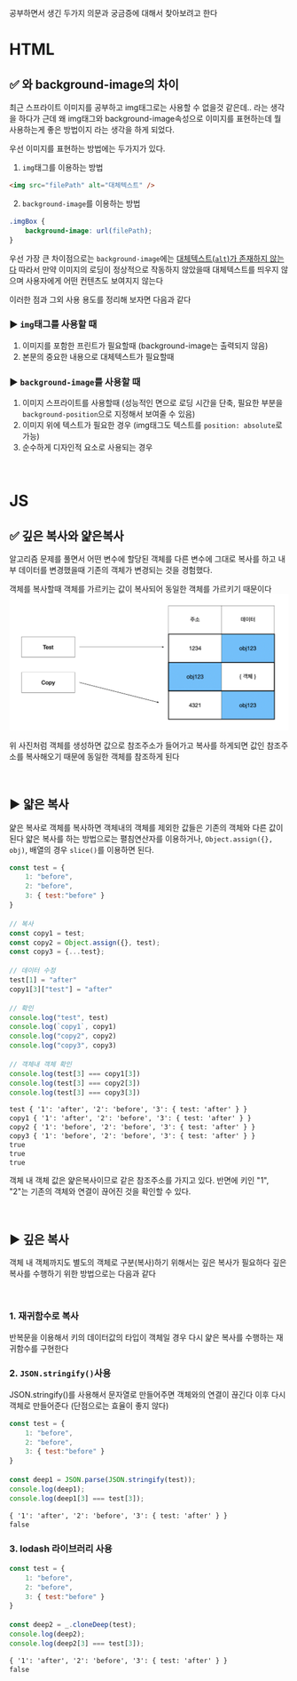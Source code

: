 공부하면서 생긴 두가지 의문과 궁금증에 대해서 찾아보려고 한다

# HTML

## ✅ <img>와 background-image의 차이

최근 스프라이트 이미지를 공부하고 img태그로는 사용할 수 없을것 같은데.. 라는 생각을 하다가 근데 왜 img태그와 background-image속성으로 이미지를 표현하는데 뭘 사용하는게 좋은 방법이지 라는 생각을 하게 되었다.

우선 이미지를 표현하는 방법에는 두가지가 있다.

1. `img`태그를 이용하는 방법
```html
<img src="filePath" alt="대체텍스트" />
```

2. `background-image`를 이용하는 방법
```css
.imgBox {
    background-image: url(filePath);
}
```

우선 가장 큰 차이점으로는 `background-image`에는 <u>대체텍스트(`alt`)가 존재하지 않는다</u> 따라서 만약 이미지의 로딩이 정상적으로 작동하지 않았을때 대체텍스트를 띄우지 않으며 사용자에게 어떤 컨텐츠도 보여지지 않는다

이러한 점과 그외 사용 용도를 정리해 보자면 다음과 같다

### ▶️ `img`태그를 사용할 때
1. 이미지를 포함한 프린트가 필요할때 (background-image는 출력되지 않음)
2. 본문의 중요한 내용으로 대체텍스트가 필요할때

### ▶️ `background-image`를 사용할 때
1. 이미지 스프라이트를 사용할때 (성능적인 면으로 로딩 시간을 단축, 필요한 부분을 `background-position`으로 지정해서 보여줄 수 있음)
2. 이미지 위에 텍스트가 필요한 경우 (img태그도 텍스트를 `position: absolute`로 가능)
3. 순수하게 디자인적 요소로 사용되는 경우

<br>

# JS

## ✅ 깊은 복사와 얉은복사
알고리즘 문제를 풀면서 어떤 변수에 할당된 객체를 다른 변수에 그대로 복사를 하고 내부 데이터를 변경했을때 기존의 객체가 변경되는 것을 경험했다.

객체를 복사할때 객체를 가르키는 값이 복사되어 동일한 객체를 가르키기 때문이다
![copy](./img/copy.png)

위 사진처럼 객체를 생성하면 값으로 참조주소가 들어가고 복사를 하게되면 값인 참조주소를 복사해오기 때문에 동일한 객체를 참조하게 된다

<br>

## ▶️ 얇은 복사
얉은 복사로 객체를 복사하면 객체내의 객체를 제외한 값들은 기존의 객체와 다른 값이 된다
얇은 복사를 하는 방법으로는 펼침연산자를 이용하거나, `Object.assign({}, obj)`, 배열의 경우 `slice()`를 이용하면 된다.

```javascript
const test = {
    1: "before",
    2: "before",
    3: { test:"before" }
}

// 복사
const copy1 = test;                      
const copy2 = Object.assign({}, test);
const copy3 = {...test};

// 데이터 수정
test[1] = "after"
copy1[3]["test"] = "after"

// 확인
console.log("test", test)
console.log(`copy1`, copy1)
console.log("copy2", copy2)
console.log("copy3", copy3)

// 객체내 객체 확인
console.log(test[3] === copy1[3])
console.log(test[3] === copy2[3])
console.log(test[3] === copy3[3])
```
```
test { '1': 'after', '2': 'before', '3': { test: 'after' } }
copy1 { '1': 'after', '2': 'before', '3': { test: 'after' } }
copy2 { '1': 'before', '2': 'before', '3': { test: 'after' } }
copy3 { '1': 'before', '2': 'before', '3': { test: 'after' } }
true
true
true
```

객체 내 객체 값은 얉은복사이므로 같은 참조주소를 가지고 있다. 반면에 키인 "1", "2"는 기존의 객체와 연결이 끊어진 것을 확인할 수 있다.

<br>

## ▶️ 깊은 복사
객체 내 객체까지도 별도의 객체로 구분(복사)하기 위해서는 깊은 복사가 필요하다 깊은 복사를 수행하기 위한 방법으로는 다음과 같다

<br>

### 1. 재귀함수로 복사  

반복문을 이용해서 키의 데이터값의 타입이 객체일 경우 다시 얉은 복사를 수행하는 재귀함수를 구현한다

### 2. `JSON.stringify()`사용  

JSON.stringify()를 사용해서 문자열로 만들어주면 객체와의 연결이 끊긴다
이후 다시 객체로 만들어준다 (단점으로는 효율이 좋지 않다)

```javascript
const test = {
    1: "before",
    2: "before",
    3: { test:"before" }
}

const deep1 = JSON.parse(JSON.stringify(test));
console.log(deep1);
console.log(deep1[3] === test[3]);
```
```
{ '1': 'after', '2': 'before', '3': { test: 'after' } }
false
```

### 3. lodash 라이브러리 사용

```javascript
const test = {
    1: "before",
    2: "before",
    3: { test:"before" }
}

const deep2 = _.cloneDeep(test);
console.log(deep2);
console.log(deep2[3] === test[3]);
```
```
{ '1': 'after', '2': 'before', '3': { test: 'after' } }
false
```







